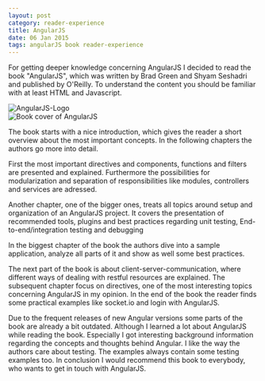 ```yaml
---
layout: post
category: reader-experience
title: AngularJS
date: 06 Jan 2015
tags: angularJS book reader-experience
---
```


For getting deeper knowledge concerning AngularJS I decided to read the book "AngularJS", which was written by Brad Green and Shyam Seshadri and published by O'Reilly. To understand the content you should be familiar with at least HTML and Javascript.

<div>
    <img src="{{ site.url }}/assets/angularjs_logo.png" alt="AngularJS-Logo"/>
</div>


<div class="inline-img-left">
    <img src="{{ site.url }}/assets/book-covers/angularjs.jpg" alt="Book cover of AngularJS"/>
</div>

The book starts with a nice introduction, which gives the reader a short overview about the most important concepts. In the following chapters the authors go more into detail.

First the most important directives and components, functions and filters are presented and explained. Furthermore the possibilities for modularization and separation of responsibilities like modules, controllers and services are adressed.

Another chapter, one of the bigger ones, treats all topics around setup and organization of an AngularJS project. It covers the presentation of recommended tools, plugins and best practices regarding unit testing, End-to-end/integration testing and debugging

In the biggest chapter of the book the authors dive into a sample application, analyze all parts of it and show as well some best practices.

The next part of the book is about client-server-communication, where different ways of dealing with restful resources are explained. The subsequent chapter focus on directives, one of the most interesting topics concerning AngularJS in my opinion. In the end of the book the reader finds some practical examples like socket.io and login with AngularJS.

Due to the frequent releases of new Angular versions some parts of the book are already a bit outdated. Although I learned a lot about AngularJS while reading the book. Especially I got interesting background information regarding the concepts and thoughts behind Angular. I like the way the authors care about testing. The examples always contain some testing examples too. In conclusion I would recommend this book to everybody, who wants to get in touch with AngularJS.